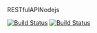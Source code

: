 RESTfulAPINodejs

[![Build Status](https://travis-ci.org/rodrigo-campero/RESTfulAPINodejs.svg?branch=develop)](https://travis-ci.org/rodrigo-campero/RESTfulAPINodejs)
[![Build Status](https://travis-ci.org/rodrigo-campero/RESTfulAPINodejs.svg?branch=master)](https://travis-ci.org/rodrigo-campero/RESTfulAPINodejs)